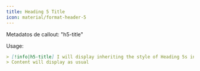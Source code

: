```yaml
---
title: Heading 5 Title
icon: material/format-header-5
---
```


Metadatos de callout: "h5-title"

Usage:

```md
> [!info|h5-title] I will display inheriting the style of Heading 5s in this theme
> Content will display as usual
```

